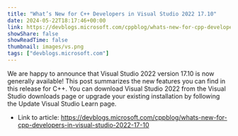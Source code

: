 ```yaml
---
title: "What’s New for C++ Developers in Visual Studio 2022 17.10"
date: 2024-05-22T18:17:46+00:00
link: https://devblogs.microsoft.com/cppblog/whats-new-for-cpp-developers-in-visual-studio-2022-17-10
showShare: false
showReadTime: false
thumbnail: images/vs.png
tags: ["devblogs.microsoft.com"]
---
```

We are happy to announce that Visual Studio 2022 version 17.10 is now generally available! This post summarizes the new features you can find in this release for C++. You can download Visual Studio 2022 from the Visual Studio downloads page or upgrade your existing installation by following the Update Visual Studio Learn page.

- Link to article: https://devblogs.microsoft.com/cppblog/whats-new-for-cpp-developers-in-visual-studio-2022-17-10